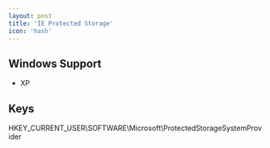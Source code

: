 ```yaml
---
layout: post
title: 'IE Protected Storage'
icon: 'hash'
---
```


## Windows Support

- XP



## Keys

HKEY_CURRENT_USER\SOFTWARE\Microsoft\ProtectedStorageSystemProvider

